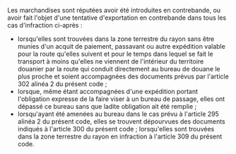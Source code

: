 Les marchandises sont réputées avoir été introduites
en contrebande, ou avoir fait l'objet d'une tentative d'exportation en
contrebande dans tous les cas d'infraction ci-après :
- lorsqu'elles sont trouvées dans la zone terrestre du rayon sans être
munies d'un acquit de paiement, passavant ou autre expédition valable
pour la route qu'elles suivent et pour le temps dans lequel se fait le
transport à moins qu'elles ne viennent de l'intérieur du territoire
douanier par la route qui conduit directement au bureau de douane le
plus proche et soient accompagnées des documents prévus par l'article
302 alinéa 2 du présent code ;
- lorsque, même étant accompagnées d'une expédition portant l'obligation
expresse de la faire viser à un bureau de passage, elles ont dépassé
ce bureau sans que ladite obligation ait été remplie ;
- lorsqu'ayant été amenées au bureau dans le cas prévu à l'article 295
alinéa 2 du présent code, elles se trouvent dépourvues des documents
indiqués à l'article
300 du présent code ; lorsqu'elles sont trouvées dans la zone terrestre du rayon en
infraction à l'article 309 du présent code.